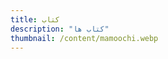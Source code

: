 ```yaml
---
title: کتاب
description: "کتاب ها"
thumbnail: /content/mamoochi.webp
---
```


<LogsArchives cat='books' />
